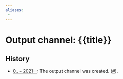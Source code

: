 ```yaml
---
aliases:
 - 
---
```

# Output channel: {{title}}

## History
- [0.. - 2021--](https://github.com/Taitava/obsidian-shellcommands/blob/main/CHANGELOG.md#00---2021--): The output channel was created. ([#](https://github.com/Taitava/obsidian-shellcommands/issues/)).